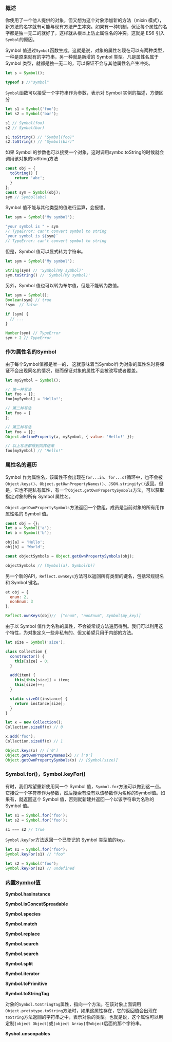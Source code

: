 ### 概述

你使用了一个他人提供的对象，但又想为这个对象添加新的方法（mixin 模式），新方法的名字就有可能与现有方法产生冲突。如果有一种机制，保证每个属性的名字都是独一无二的就好了，这样就从根本上防止属性名的冲突。这就是 ES6 引入`Symbol`的原因。

Symbol 值通过`Symbol`函数生成。这就是说，对象的属性名现在可以有两种类型，一种是原来就有的字符串，另一种就是新增的 Symbol 类型。凡是属性名属于 Symbol 类型，就都是独一无二的，可以保证不会与其他属性名产生冲突。

```js
let s = Symbol();

typeof s //"symbol"
```

`Symbol`函数可以接受一个字符串作为参数，表示对 Symbol 实例的描述，方便区分

```js
let s1 = Symbol('foo');
let s2 = Symbol('bar');

s1 // Symbol(foo)
s2 // Symbol(bar)

s1.toString() // "Symbol(foo)"
s2.toString() // "Symbol(bar)"
```

如果 Symbol 的参数也可以接受一个对象，这时调用symbo.toString的时候就会调用该对象的toString方法

```js
const obj = {
  toString() {
    return 'abc';
  }
};
const sym = Symbol(obj);
sym // Symbol(abc)
```

Symbol 值不能与其他类型的值进行运算，会报错。

```js
let sym = Symbol('My symbol');

"your symbol is " + sym
// TypeError: can't convert symbol to string
`your symbol is ${sym}`
// TypeError: can't convert symbol to string
```

但是，Symbol 值可以显式转为字符串。

```js
let sym = Symbol('My symbol');

String(sym) // 'Symbol(My symbol)'
sym.toString() // 'Symbol(My symbol)'
```

另外，Symbol 值也可以转为布尔值，但是不能转为数值。

```js
let sym = Symbol();
Boolean(sym) // true
!sym  // false

if (sym) {
  // ...
}

Number(sym) // TypeError
sym + 2 // TypeError
```

### 作为属性名的Symbol

由于每个Symbol值都是唯一的， 这就意味着当Symbol作为对象的属性名时将保证不会出现同名的情况，继而保证对象的属性不会被改写或者覆盖。

```js
let mySymbol = Symbol();

// 第一种写法
let foo = {};
foo[mySymbol] = 'Hello!';

// 第二种写法
let foo = {
};

// 第三种写法
let foo = {};
Object.defineProperty(a, mySymbol, { value: 'Hello!' });

// 以上写法都得到同样结果
foo[mySymbol] // "Hello!"
```

### 属性名的遍历

Symbol 作为属性名，该属性不会出现在`for...in`、`for...of`循环中，也不会被`Object.keys()`、`Object.getOwnPropertyNames()`、`JSON.stringify()`返回。但是，它也不是私有属性，有一个`Object.getOwnPropertySymbols`方法，可以获取指定对象的所有 Symbol 属性名。

`Object.getOwnPropertySymbols`方法返回一个数组，成员是当前对象的所有用作属性名的 Symbol 值。

```js
const obj = {};
let a = Symbol('a');
let b = Symbol('b');

obj[a] = 'Hello';
obj[b] = 'World';

const objectSymbols = Object.getOwnPropertySymbols(obj);

objectSymbols // [Symbol(a), Symbol(b)]
```

另一个新的API，`Reflect.ownKeys`方法可以返回所有类型的键名，包括常规键名和 Symbol 键名。

```js
et obj = {
  enum: 2,
  nonEnum: 3
};

Reflect.ownKeys(obj)//  ["enum", "nonEnum", Symbol(my_key)]
```

由于以 Symbol 值作为名称的属性，不会被常规方法遍历得到。我们可以利用这个特性，为对象定义一些非私有的、但又希望只用于内部的方法。

```js
let size = Symbol('size');

class Collection {
  constructor() {
    this[size] = 0;
  }

  add(item) {
    this[this[size]] = item;
    this[size]++;
  }

  static sizeOf(instance) {
    return instance[size];
  }
}

let x = new Collection();
Collection.sizeOf(x) // 0

x.add('foo');
Collection.sizeOf(x) // 1

Object.keys(x) // ['0']
Object.getOwnPropertyNames(x) // ['0']
Object.getOwnPropertySymbols(x) // [Symbol(size)]
```

### Symbol.for\(\)，Symbol.keyFor\(\)

有时，我们希望重新使用同一个 Symbol 值，`Symbol.for`方法可以做到这一点。它接受一个字符串作为参数，然后搜索有没有以该参数作为名称的Symbol值。如果有，就返回这个 Symbol 值，否则就新建并返回一个以该字符串为名称的 Symbol 值。

```js
let s1 = Symbol.for('foo');
let s2 = Symbol.for('foo');

s1 === s2 // true
```

`Symbol.keyFor`方法返回一个已登记的 Symbol 类型值的`key`。

```js
let s1 = Symbol.for("foo");
Symbol.keyFor(s1) // "foo"

let s2 = Symbol("foo");
Symbol.keyFor(s2) // undefined
```

### [内置Symbol值](http://es6.ruanyifeng.com/#docs/symbol#内置的Symbol值 "内置的Symbol值")

**Symbol.hasInstance**

**Symbol.isConcatSpreadable**

**Symbol.species**

**Symbol.match**

**Symbol.replace**

**Symbol.search**

**Symbol.search**

**Symbol.split**

**Symbol.iterator**

**Symbol.toPrimitive**

**Symbol.toStringTag**

对象的`Symbol.toStringTag`属性，指向一个方法。在该对象上面调用`Object.prototype.toString`方法时，如果这属性存在，它的返回值会出现在`toString`方法返回的字符串之中，表示对象的类型。也就是说，这个属性可以用定制`[object Object]`或`[object Array]`中`object`后面的那个字符串。

**Sysbol.unscopables**

